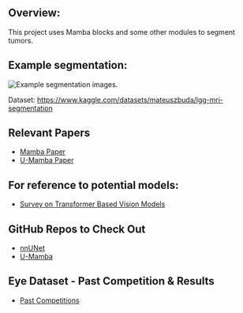 ## Overview:
This project uses Mamba blocks and some other modules to segment tumors.

## Example segmentation:
![Example segmentation images.](https://github.com/lxaw/mamba-segment/blob/main/example_segmentation.png?raw=true)

Dataset: https://www.kaggle.com/datasets/mateuszbuda/lgg-mri-segmentation

## Relevant Papers

- [Mamba Paper](https://arxiv.org/abs/2312.00752)
- [U-Mamba Paper](https://arxiv.org/abs/2401.04722)

## For reference to potential models:
- [Survey on Transformer Based Vision Models](https://arxiv.org/pdf/2304.09854.pdf)

## GitHub Repos to Check Out
- [nnUNet](https://github.com/MIC-DKFZ/nnUNet)
- [U-Mamba](https://github.com/bowang-lab/U-Mamba)

## Eye Dataset - Past Competition & Results
- [Past Competitions](https://www.kaggle.com/competitions/aptos2019-blindness-detection/discussion/97612)
